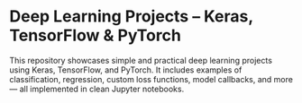 # Deep Learning Projects – Keras, TensorFlow & PyTorch
This repository showcases simple and practical deep learning projects using Keras, TensorFlow, and PyTorch.
It includes examples of classification, regression, custom loss functions, model callbacks, and more — all implemented in clean Jupyter notebooks.
